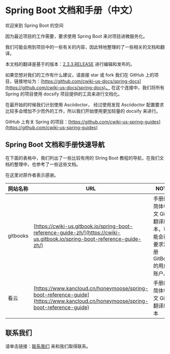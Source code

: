 # Spring Boot 文档和手册（中文）

欢迎来到 Spring Boot 的空间

因为最近项目的工作需要，要求使用 Spring Boot 来对项目进微服务化。

我们可能会用到项目中的一些有关的内容，因此特地整理的了一些相关的文档和翻译。

本文档的翻译是基于的版本：[2.3.3.RELEASE](https://docs.spring.io/spring-boot/docs/2.3.3.RELEASE/reference/htmlsingle/) 进行编辑和发布的。

如果您想对我们的工作有什么建议，请直接 star 或 fork 我们在 GitHub 上的项目，链接地址为：[https://github.com/cwiki-us-docs/spring-docs](https://github.com/cwiki-us-docs/spring-docs)。
在这个连接中，我们将所有 Spring 的项目使用 docsify 项目提供的工具来进行文档化。

在最开始的时候我们计划使用 Asciidoctor， 经过使用发现 Asciidoctor 配置要求比较多会增加不少而外的工作，所以我们开始使用更加轻量的 docsify 来进行。

GitHub 上有关 Spring 的项目：[https://github.com/cwiki-us-spring-guides](https://github.com/cwiki-us-spring-guides)

## Spring Boot 文档和手册快速导航

在下面的表格中，我们列出了一些比较有用的 String Boot 教程的导航，在我们文档的整理中，也参考了一些这些文档。

在这里对原作者表示感谢。

| 网站名称  | URL  | NOTE  |
|---|---|---|
| gitbooks  | [https://cwiki-us.gitbook.io/spring-boot-reference-guide-zh/](https://cwiki-us.gitbook.io/spring-boot-reference-guide-zh/)  | 手册的简体中文 Git 翻译版本，可能会被要求注册 GitBook 的用户账户。  |
| 看云  | [https://www.kancloud.cn/honeymoose/spring-boot-reference-guide](https://www.kancloud.cn/honeymoose/spring-boot-reference-guide)  | 手册的简体中文 Git 翻译版本  |

## 联系我们
请单击链接：[联系我们](CONTACT.md) 来和我们取得联系。